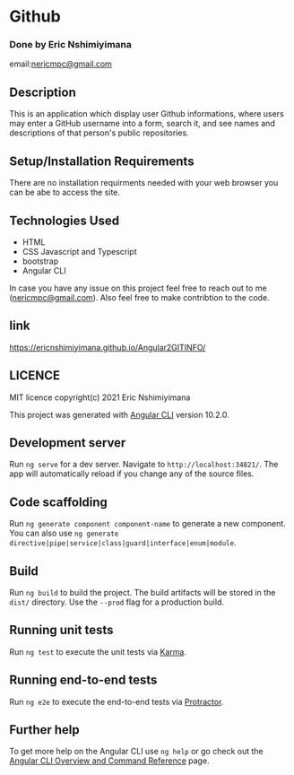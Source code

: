 # Github

### Done by Eric Nshimiyimana
email:nericmpc@gmail.com 
## Description


This is an application which display user Github informations, where users may enter a GitHub username into a form, search it, and see names and descriptions of that person's public repositories.

## Setup/Installation Requirements
There are no installation requirments needed with your web browser you can be abe to access the site.

## Technologies Used
 * HTML 
 * CSS Javascript and Typescript
 * bootstrap
 * Angular CLI 
 

 In case you have any issue on this project feel free to reach out to me (nericmpc@gmail.com). Also feel free to make contribtion to the code.

 ## link 
 https://ericnshimiyimana.github.io/Angular2GITINFO/

## LICENCE

 MIT licence
 copyright(c) 2021 Eric Nshimiyimana

This project was generated with [Angular CLI](https://github.com/angular/angular-cli) version 10.2.0.

## Development server

Run `ng serve` for a dev server. Navigate to `http://localhost:34821/`. The app will automatically reload if you change any of the source files.

## Code scaffolding

Run `ng generate component component-name` to generate a new component. You can also use `ng generate directive|pipe|service|class|guard|interface|enum|module`.

## Build

Run `ng build` to build the project. The build artifacts will be stored in the `dist/` directory. Use the `--prod` flag for a production build.

## Running unit tests

Run `ng test` to execute the unit tests via [Karma](https://karma-runner.github.io).

## Running end-to-end tests

Run `ng e2e` to execute the end-to-end tests via [Protractor](http://www.protractortest.org/).

## Further help

To get more help on the Angular CLI use `ng help` or go check out the [Angular CLI Overview and Command Reference](https://angular.io/cli) page.

